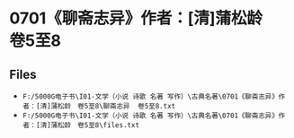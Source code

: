 # 0701《聊斋志异》作者：[清]蒲松龄　卷5至8

## Files

- `F:/5000G电子书\I01-文学（小说 诗歌 名著 写作）\古典名著\0701《聊斋志异》作者：[清]蒲松龄　卷5至8\聊斋志异  卷5至8.txt`
- `F:/5000G电子书\I01-文学（小说 诗歌 名著 写作）\古典名著\0701《聊斋志异》作者：[清]蒲松龄　卷5至8\files.txt`

